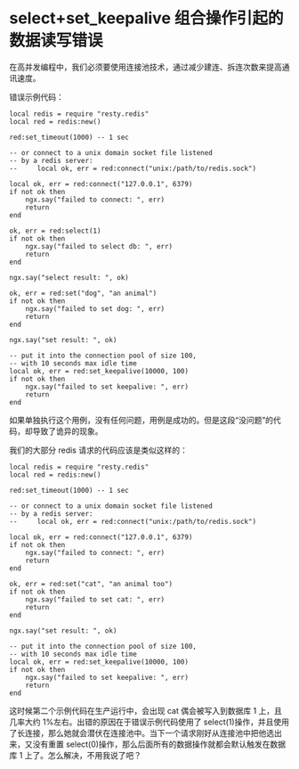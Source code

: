 # select+set_keepalive 组合操作引起的数据读写错误

在高并发编程中，我们必须要使用连接池技术，通过减少建连、拆连次数来提高通讯速度。

错误示例代码：

```
local redis = require "resty.redis"
local red = redis:new()

red:set_timeout(1000) -- 1 sec

-- or connect to a unix domain socket file listened
-- by a redis server:
--     local ok, err = red:connect("unix:/path/to/redis.sock")

local ok, err = red:connect("127.0.0.1", 6379)
if not ok then
    ngx.say("failed to connect: ", err)
    return
end

ok, err = red:select(1)
if not ok then
    ngx.say("failed to select db: ", err)
    return
end

ngx.say("select result: ", ok)

ok, err = red:set("dog", "an animal")
if not ok then
    ngx.say("failed to set dog: ", err)
    return
end

ngx.say("set result: ", ok)

-- put it into the connection pool of size 100,
-- with 10 seconds max idle time
local ok, err = red:set_keepalive(10000, 100)
if not ok then
    ngx.say("failed to set keepalive: ", err)
    return
end
```


如果单独执行这个用例，没有任何问题，用例是成功的。但是这段“没问题”的代码，却导致了诡异的现象。

我们的大部分 redis 请求的代码应该是类似这样的：

```
local redis = require "resty.redis"
local red = redis:new()

red:set_timeout(1000) -- 1 sec

-- or connect to a unix domain socket file listened
-- by a redis server:
--     local ok, err = red:connect("unix:/path/to/redis.sock")

local ok, err = red:connect("127.0.0.1", 6379)
if not ok then
    ngx.say("failed to connect: ", err)
    return
end

ok, err = red:set("cat", "an animal too")
if not ok then
    ngx.say("failed to set cat: ", err)
    return
end

ngx.say("set result: ", ok)

-- put it into the connection pool of size 100,
-- with 10 seconds max idle time
local ok, err = red:set_keepalive(10000, 100)
if not ok then
    ngx.say("failed to set keepalive: ", err)
    return
end
```
这时候第二个示例代码在生产运行中，会出现 cat 偶会被写入到数据库 1 上，且几率大约 1%左右。出错的原因在于错误示例代码使用了 select(1)操作，并且使用了长连接，那么她就会潜伏在连接池中。当下一个请求刚好从连接池中把他选出来，又没有重置 select(0)操作，那么后面所有的数据操作就都会默认触发在数据库 1 上了。怎么解决，不用我说了吧？